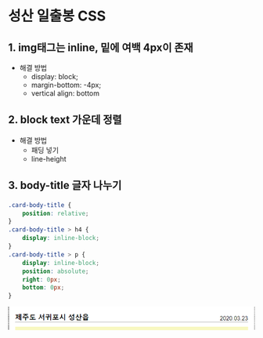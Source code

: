 # 성산 일출봉 CSS



## 1. img태그는 inline, 밑에 여백 4px이 존재

- 해결 방법
  - display: block;
  - margin-bottom: -4px;
  - vertical align: bottom



## 2. block text 가운데 정렬

- 해결 방법
  - 패딩 넣기
  - line-height



## 3. body-title 글자 나누기

```css
.card-body-title {
    position: relative;
}
.card-body-title > h4 {
    display: inline-block;
}
.card-body-title > p {
    display: inline-block;
    position: absolute;
    right: 0px;
    bottom: 0px;
}
```

![](0202_css_practice.assets/bodytitle.PNG)